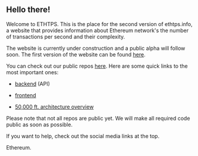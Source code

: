 ## Hello there!

Welcome to ETHTPS. This is the place for the second version of ethtps.info, a website that provides information about Ethereum network's the number of transactions per second and their complexity.

The website is currently under construction and a public alpha will follow soon. The first version of the website can be found [here](https://ethtps.info/).

You can check out our public repos [here](https://github.com/orgs/ethtps/repositories). Here are some quick links to the most important ones:

- [backend](https://github.com/ethtps/ethtps.backend) (API)

- [frontend](https://github.com/ethtps/ethtps.frontend)

- [50,000 ft. architecture overview](https://github.com/ethtps/.github/blob/main/ARCHITECTURE.md)

Please note that not all repos are public yet. We will make all required code public as soon as possible.

If you want to help, check out the social media links at the top.

Ethereum.
